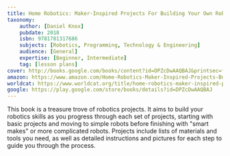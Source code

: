 ```yaml
---
title: Home Robotics: Maker-Inspired Projects For Building Your Own Robots
taxonomy:
	author: [Daniel Knox]
	pubdate: 2018
	isbn: 9781781317686
	subjects: [Robotics, Programming, Technology & Engineering]
	audience: [General]
	expertise: [Beginner, Intermediate]
	tag: [lesson plans]
cover: http://books.google.com/books/content?id=DPZcDwAAQBAJ&printsec=frontcover&img=1&zoom=1&edge=curl&source=gbs_api
amazon: https://www.amazon.com/Home-Robotics-Maker-Inspired-Projects-Building/dp/1781317003/ref=sr_1_1?keywords=Home+robotics+%3A+Maker-Inspired+Projects+For+Building+Your+Own+Robots&qid=1575759594&sr=8-1
worldcat: https://www.worldcat.org/title/home-robotics-maker-inspired-projects-for-building-your-own-robots/oclc/1018490095&referer=brief_results
google: https://play.google.com/store/books/details?id=DPZcDwAAQBAJ
---
```

This book is a treasure trove of robotics projects.  It aims to build your robotics skills as you progress through each set of projects, starting with basic projects and moving to simple robots before finishing with "smart makes" or more complicated robots.  Projects include lists of materials and tools you need, as well as detailed instructions and pictures for each step to guide you through the process.